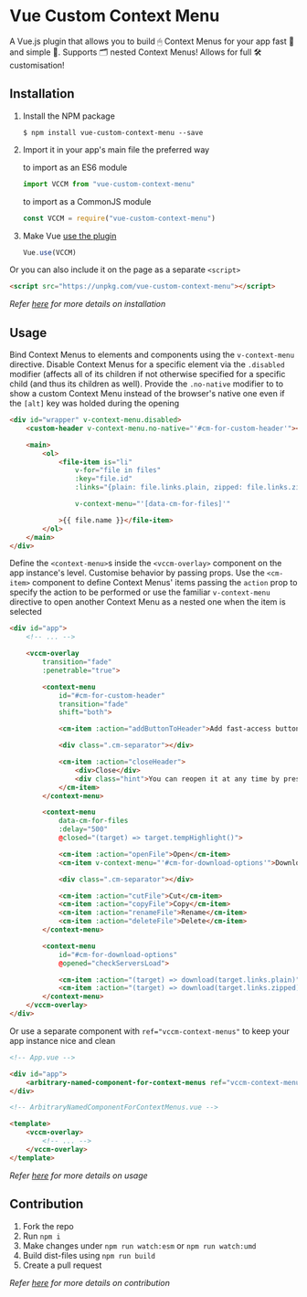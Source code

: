 # Vue Custom Context Menu

A Vue.js plugin that allows you to build 🖱 Context Menus for your app fast 🚀 and simple 🧩. Supports 🗂 nested Context Menus! Allows for full 🛠 customisation!

## Installation

1. Install the NPM package
    ```shell
    $ npm install vue-custom-context-menu --save
    ```

1. Import it in your app's main file the preferred way

    to import as an ES6 module
    ```javascript
    import VCCM from "vue-custom-context-menu"
    ```

    to import as a CommonJS module
    ```javascript
    const VCCM = require("vue-custom-context-menu")
    ```

1. Make Vue [use the plugin](https://vuejs.org/v2/guide/plugins.html#Using-a-Plugin)
    ```javascript
    Vue.use(VCCM)
    ```

Or you can also include it on the page as a separate `<script>`
```html
<script src="https://unpkg.com/vue-custom-context-menu"></script>
```

*Refer [here](#) for more details on installation*

## Usage

Bind Context Menus to elements and components using the `v-context-menu` directive. Disable Context Menus for a specific element via the `.disabled` modifier (affects all of its children if not otherwise specified for a specific child (and thus its children as well). Provide the `.no-native` modifier to to show a custom Context Menu instead of the browser's native one even if the `[alt]` key was holded during the opening

```html
<div id="wrapper" v-context-menu.disabled>
    <custom-header v-context-menu.no-native="'#cm-for-custom-header'"></custom-header>

    <main>
        <ol>
            <file-item is="li"
                v-for="file in files"
                :key="file.id"
                :links="{plain: file.links.plain, zipped: file.links.zipped}"

                v-context-menu="'[data-cm-for-files]'"

            >{{ file.name }}</file-item>
        </ol>
    </main>
</div>
```

Define the `<context-menu>`s inside the `<vccm-overlay>` component on the app instance's level. Customise behavior by passing props. Use the `<cm-item>` component to define Context Menus' items passing the `action` prop to specify the action to be performed or use the familiar `v-context-menu` directive to open another Context Menu as a nested one when the item is selected

```html
<div id="app">
    <!-- ... -->

    <vccm-overlay
        transition="fade"
        :penetrable="true">

        <context-menu
            id="#cm-for-custom-header"
            transition="fade"
            shift="both">

            <cm-item :action="addButtonToHeader">Add fast-access button</cm-item>

            <div class=".cm-separator"></div>

            <cm-item :action="closeHeader">
                <div>Close</div>
                <div class="hint">You can reopen it at any time by pressing [Ctrl]+[H]</div>
            </cm-item>
        </context-menu>

        <context-menu
            data-cm-for-files
            :delay="500"
            @closed="(target) => target.tempHighlight()">

            <cm-item :action="openFile">Open</cm-item>
            <cm-item v-context-menu="'#cm-for-download-options'">Download</cm-item>

            <div class=".cm-separator"></div>

            <cm-item :action="cutFile">Cut</cm-item>
            <cm-item :action="copyFile">Copy</cm-item>
            <cm-item :action="renameFile">Rename</cm-item>
            <cm-item :action="deleteFile">Delete</cm-item>
        </context-menu>

        <context-menu
            id="#cm-for-download-options"
            @opened="checkServersLoad">

            <cm-item :action="(target) => download(target.links.plain)">As it is</cm-item>
            <cm-item :action="(target) => download(target.links.zipped)">Zip-compressed</cm-item>
        </context-menu>
    </vccm-overlay>
</div>
```

Or use a separate component with `ref="vccm-context-menus"` to keep your app instance nice and clean

```html
<!-- App.vue -->

<div id="app">
    <arbitrary-named-component-for-context-menus ref="vccm-context-menus"></arbitrary-named-component-for-context-menus>
</div>
```

```html
<!-- ArbitraryNamedComponentForContextMenus.vue -->

<template>
    <vccm-overlay>
        <!-- ... -->
    </vccm-overlay>
</template>
```

*Refer [here](#) for more details on usage*

## Contribution

1. Fork the repo
1. Run `npm i`
1. Make changes under `npm run watch:esm` or `npm run watch:umd`
1. Build dist-files using `npm run build`
1. Create a pull request

*Refer [here](#) for more details on contribution*
